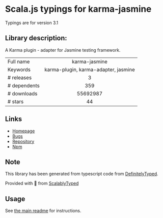 
# Scala.js typings for karma-jasmine

Typings are for version 3.1

## Library description:
A Karma plugin - adapter for Jasmine testing framework.

|                    |                 |
| ------------------ | :-------------: |
| Full name          | karma-jasmine |
| Keywords           | karma-plugin, karma-adapter, jasmine |
| # releases         | 3 |
| # dependents       | 359 |
| # downloads        | 55692987 |
| # stars            | 44 |

## Links
- [Homepage](https://github.com/karma-runner/karma-jasmine#readme)
- [Bugs](https://github.com/karma-runner/karma-jasmine/issues)
- [Repository](https://github.com/karma-runner/karma-jasmine)
- [Npm](https://www.npmjs.com/package/karma-jasmine)
    


## Note
This library has been generated from typescript code from [DefinitelyTyped](https://definitelytyped.org).

Provided with :purple_heart: from [ScalablyTyped](https://github.com/oyvindberg/ScalablyTyped)

## Usage
See [the main readme](../../readme.md) for instructions.


